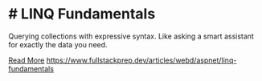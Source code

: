 # # LINQ Fundamentals

Querying collections with expressive syntax. Like asking a smart assistant for exactly the data you need.

[Read More](https://www.fullstackprep.dev/articles/webd/aspnet/linq-fundamentals) https://www.fullstackprep.dev/articles/webd/aspnet/linq-fundamentals